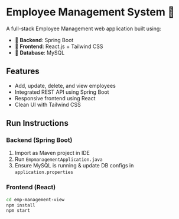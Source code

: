 # Employee Management System 💼

A full-stack Employee Management web application built using:

- 🧩 **Backend**: Spring Boot
- 🎨 **Frontend**: React.js + Tailwind CSS
- 💽 **Database**: MySQL

## Features

- Add, update, delete, and view employees
- Integrated REST API using Spring Boot
- Responsive frontend using React
- Clean UI with Tailwind CSS

## Run Instructions

### Backend (Spring Boot)
1. Import as Maven project in IDE
2. Run `EmpmanagementApplication.java`
3. Ensure MySQL is running & update DB configs in `application.properties`

### Frontend (React)
```bash
cd emp-management-view
npm install
npm start

